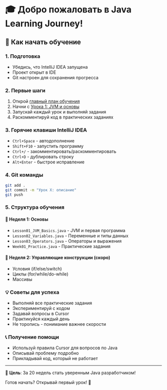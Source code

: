 # 🎓 Добро пожаловать в Java Learning Journey!

## 🚀 Как начать обучение

### 1. Подготовка
- Убедись, что IntelliJ IDEA запущена
- Проект открыт в IDE
- Git настроен для сохранения прогресса

### 2. Первые шаги
1. Открой [главный план обучения](../../JAVA_LEARNING_PLAN.md)
2. Начни с [Урока 1: JVM и основы](week01/Lesson01_JVM_Basics.java)
3. Запускай каждый урок и выполняй задания
4. Раскомментируй код в практических заданиях

### 3. Горячие клавиши IntelliJ IDEA
- `Ctrl+Space` - автодополнение
- `Shift+F10` - запустить программу
- `Ctrl+/` - закомментировать/раскомментировать
- `Ctrl+D` - дублировать строку
- `Alt+Enter` - быстрое исправление

### 4. Git команды
```bash
git add .
git commit -m "Урок X: описание"
git push
```

### 5. Структура обучения

#### 📂 Неделя 1: Основы
- `Lesson01_JVM_Basics.java` - JVM и первая программа
- `Lesson02_Variables.java` - Переменные и типы данных
- `Lesson03_Operators.java` - Операторы и выражения
- `Week01_Practice.java` - Практические задания

#### 📂 Неделя 2: Управляющие конструкции (скоро)
- Условия (if/else/switch)
- Циклы (for/while/do-while)  
- Массивы

### 💡 Советы для успеха
- Выполняй все практические задания
- Экспериментируй с кодом
- Задавай вопросы в Cursor
- Практикуйся каждый день
- Не торопись - понимание важнее скорости

### 📞 Получение помощи
- Используй правила Cursor для вопросов по Java
- Описывай проблему подробно
- Прикладывай код, который не работает

---
🎯 **Цель**: За 20 недель стать уверенным Java разработчиком!

Готов начать? Открывай первый урок! 🚀 